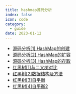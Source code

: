 ```yaml
---
title: hashmap源码分析 
index: false
icon: code
category:
  - guide
date: 2023-01-12
---
```



- [源码分析[1] HashMap的创建](源码分析[1]HashMap的创建.md)
- [源码分析[2] HashMap的扩容](源码分析[2]HashMap的扩容.md)
- [源码分析[3] HashMap的存取](源码分析[3]HashMap的存取.md)
- [红黑树[1]与二叉树对比](红黑树[1]与二叉树对比.md)
- [红黑树[2]数据结构及方法](红黑树[2]数据结构及方法.md)
- [红黑树[3]自平衡](红黑树[3]自平衡.md)
- [红黑树[4]自平衡2](红黑树[4]自平衡2.md)
